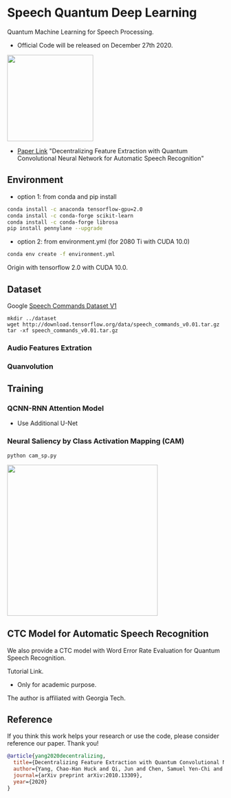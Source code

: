 # Speech Quantum Deep Learning
Quantum Machine Learning for Speech Processing.

- Official Code will be released on December 27th 2020. 

<img src="https://github.com/huckiyang/speech_quantum_dl/blob/main/images/demo.png" width="200">

- [Paper Link](https://arxiv.org/abs/2010.13309) "Decentralizing Feature Extraction with Quantum Convolutional Neural Network for Automatic Speech Recognition" 

## Environment

- option 1: from conda and pip install
```bash
conda install -c anaconda tensorflow-gpu=2.0
conda install -c conda-forge scikit-learn 
conda install -c conda-forge librosa 
pip install pennylane --upgrade 
```

- option 2: from environment.yml (for 2080 Ti with CUDA 10.0) 
```bash
conda env create -f environment.yml
```

Origin with tensorflow 2.0 with CUDA 10.0.

## Dataset

Google [Speech Commands Dataset V1](https://ai.googleblog.com/2017/08/launching-speech-commands-dataset.html)

```shell
mkdir ../dataset
wget http://download.tensorflow.org/data/speech_commands_v0.01.tar.gz
tar -xf speech_commands_v0.01.tar.gz
```

### Audio Features Extration

### Quanvolution

## Training

### QCNN-RNN Attention Model

- Use Additional U-Net

### Neural Saliency by Class Activation Mapping (CAM)

```shell
python cam_sp.py
```

<img src="https://github.com/huckiyang/speech_quantum_dl/blob/main/images/cam_sp_0.png" width="350">

## CTC Model for Automatic Speech Recognition 

We also provide a CTC model with Word Error Rate Evaluation for Quantum Speech Recognition. 

Tutorial Link. 

- Only for academic purpose. 

The author is affiliated with Georgia Tech.

## Reference

If you think this work helps your research or use the code, please consider reference our paper. Thank you!

```bib
@article{yang2020decentralizing,
  title={Decentralizing Feature Extraction with Quantum Convolutional Neural Network for Automatic Speech Recognition},
  author={Yang, Chao-Han Huck and Qi, Jun and Chen, Samuel Yen-Chi and Chen, Pin-Yu and Siniscalchi, Sabato Marco and Ma, Xiaoli and Lee, Chin-Hui},
  journal={arXiv preprint arXiv:2010.13309},
  year={2020}
}
```

